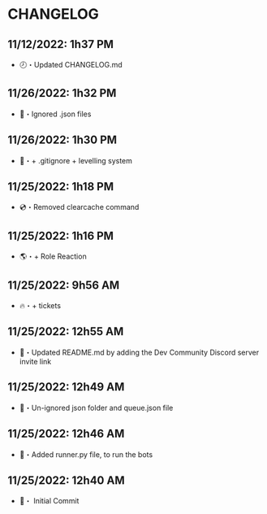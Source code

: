 # CHANGELOG

## 11/12/2022: 1h37 PM
- 🕗・Updated CHANGELOG.md

## 11/26/2022: 1h32 PM
- 👔・Ignored .json files

## 11/26/2022: 1h30 PM
- 📸・+ .gitignore + levelling system

## 11/25/2022: 1h18 PM
- 💿・Removed clearcache command

## 11/25/2022: 1h16 PM
- 🌎・+ Role Reaction

## 11/25/2022: 9h56 AM
- 🔥・+ tickets

## 11/25/2022: 12h55 AM
- 📖・Updated README.md by adding the Dev Community Discord server invite link

## 11/25/2022: 12h49 AM
- 🚨・Un-ignored json folder and queue.json file

## 11/25/2022: 12h46 AM
- 🌌・Added runner.py file, to run the bots

## 11/25/2022: 12h40 AM
- 📁・ Initial Commit
